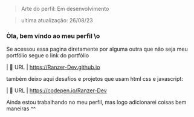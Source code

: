 > Arte do perfil: Em desenvolvimento

> ultima atualização: 26/08/23

### Òla, bem vindo ao meu perfil \o

Se acessou essa pagina diretamente por alguma outra que não seja meu portfólio segue o link do portfólio

| :rocket: URL         | https://Ranzer-Dev.github.io

também deixo aqui desafios e projetos que usam html css e javascript:

| :rocket: URL         | https://codepen.io/Ranzer-Dev

Ainda estou trabalhando no meu perfil, mas logo adicionarei coisas bem maneiras ^^
